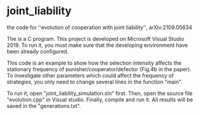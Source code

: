 # joint_liability
the code for ''evolution of cooperation with joint liability'', arXiv:2109.05634

The is a C program. This project is developed on Microsoft Visual Studio 2019. To run it, you must make sure that the developing environment have been already configured.

This code is an example to show how the selection intensity affects the stationary frequency of punisher/cooperator/defector (Fig.4b in the paper). 
To investigate other parameters which could affect the frequency of strategies, you only need to change several lines in the function "main".

To run it, open "joint_liability_simulation.sln" first. Then, open the source file "evolution.cpp" in Visual studio. Finally, compile and run it. 
All results will be saved in the "generations.txt".
